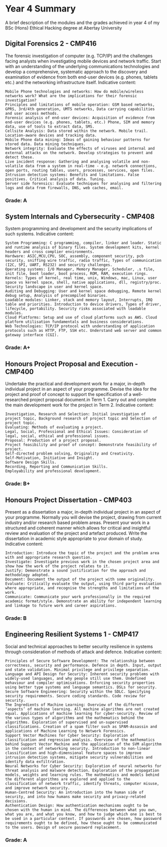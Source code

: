 # Year 4 Summary

A brief description of the modules and the grades achieved in year 4 of my BSc (Hons) Ethical Hacking degree at Abertay University

## Digital Forensics 2 - CMP416

The forensic investigation of computer (e.g. TCP/IP) and the challenges facing analysts when investigating mobile devices and network traffic. Start with an understanding of the underlying communications technologies and develop a comprehensive, systematic approach to the discovery and examination of evidence from both end-user devices (e.g. phones, tablets etc.) and the networking infrastructure itself.
Indicative content:

    Mobile Phone technologies and networks: How do mobile/wireless networks work? What are the implications for their forensic investigation?
    Principles and limitations of mobile operation: GSM based networks, GPRS, 3rd/4th generation, UMTS networks, Data carrying capabilities and user access methods.
    Forensic analysis of end-user devices: Acquisition of evidence from end-user devices (e.g. phones, tablets, etc.) Phone, SIM and memory data, use of tools to extract data, SMS.
    Cellsite Analysis: Data stored within the network. Mobile trail. Location-aware devices and tracking data.
    Mobile Phone data mining: Ideas of gaining behaviour patterns for stored data. Data mining techniques.
    Network integrity: Evaluate the effects of viruses and internal and external attacks on the network. Develop strategies to prevent and detect these.
    Live incident response: Gathering and analysing volatile and non-volatile data from a system in real-time - e.g. network connections, open ports, routing tables, users, processes, services, open files.
    Intrusion detection systems: Benefits and limitations. False positives. Critical analysis of data. Tuning.
    Server side forensics: Evaluate techniques for analysing and filtering logs and data from firewalls, DNS, web caches, email.
    
### Grade: A

## System Internals and Cybersecurity - CMP408

System programming and development and the security implications of such systems.
Indicative content:

    System Programming: C programming, compiler, linker and loader. Static and runtime analysis of binary files. System development kits, kernel headers and cross complier environments.
    Hardware: ASIC,MCU,CPU, SOC, assembly, component security, pcb security, sniffing wire traffic, radio traffic, Types of communication (I2C, SPI, UART, RS232) and security challenges.
    Operating systems: I/O Manager, Memory Manager, Scheduler, .s file, init file, boot loader, boot process, ROM, RAM, execution rings.
    Kernels: Types of kernel, real time, unix, Windows, mac, Linux, user space vs kernel space, shell, native applications, dll, registry/proc. Security landscape in user and kernel space.
    Auditing and Debugging: User and kernel space debugging, Remote kernel debug setup, Analysis of precompiled binaries.
    Loadable modules: Linker, stack and memory layout, Interrupts, IRQ table and priorities. Introduction to device drivers, Types of driver, lifecycle, portability. Security risks associated with loadable modules.
    Cloud Platforms: Setup and use of cloud platforms such as AWS. Cloud platform utilisation fundamentals and business considerations.
    Web Technologies: TCP/IP protocol with understanding of application protocols such as HTTP, FTP, SSH etc. Understand web server and common gateway interface (CGI).

### Grade: A+

## Honours Project Proposal and Execution - CMP400

Undertake the practical and development work for a major, in-depth individual project in an aspect of your programme. Devise the idea for the project and proof of concept to support the specification of a well-researched project proposal document.in Term 1. Carry out and complete the main development work for the project in Term 2.
Indicative content:

    Investigation, Research and Selection: Initial investigation of project topic, Background research of project topic and Selection of project topic.
    Evaluating: Methods of evaluating a project.
    Legal, Social, Professional and Ethical Issues: Consideration of legal, social, ethical and professional issues.
    Proposal: Production of a project proposal.
    Project feasibility and proof of concept: Demonstrate feasibility of project.
    Self-directed problem solving, Originality and Creativity.
    Self-Motivation, Initiative and Insight.
    Software Design Skills.
    Recording, Reporting and Communication Skills.
    Employability and professional development.
    
### Grade: B+

## Honours Project Dissertation - CMP403

Present as a dissertation a major, in-depth individual project in an aspect of your programme. Normally you will devise the project, drawing from current industry and/or research based problem areas. Present your work in a structured and coherent manner which allows for critical and insightful review and evaluation of the project and artefact produced. Write the dissertation in academic style appropriate to your domain of study.
Indicative content:

    Introduction: Introduce the topic of the project and the problem area with and appropriate research question.
    Investigate: Investigate previous work in the chosen project area and show how the work of the project relates to it.
    Justify: Demonstrate a sound justification for the approach and methodology adopted.
    Document: Document the output of the project with some originality.
    Evaluate: Critically evaluate the output, using third party evaluation where appropriate, and recognise the strengths and limitations of the work.
    Communicate: Communicate your work professionally in the required academic format/style. Demonstrate an ability for independent learning and linkage to future work and career aspirations.

### Grade: B

## Engineering Resilient Systems 1 - CMP417

Social and technical approaches to better security resilience in systems through consideration of methods of attack and defence.
Indicative content:

    Principles of Secure Software Development: The relationship between correctness, security and performance. Defence in depth. Input, output and state validation. Minimal privilege and privilege separation.
    Language and API Design for Security: Inherent security problems with widely-used languages, and why people still use them. Undefined behaviour and compiler optimisations. Enforcing security properties using better type systems and language semantics. DSLs for security.
    Secure Software Engineering: Security within the SDLC. Specifying security requirements. Secure coding standards. Code review for security.
    The Ingredients of Machine Learning: Overview of the different ‘aspects’ of machine learning. All machine algorithms are not created equal. Applications of machine learning for cyber-security. Review of the various types of algorithms and the mathematics behind the algorithms. Exploration of supervised and un-supervised classifications. Creation of a spam filter such as SPAM-Assassin and applications of Machine Learning to Network Forensics.
    Support Vector Machines for Cyber Security: Exploration of classification and regression analysis. Overview of the mathematics behind Support Vector Machine and the application of the SVM algorithm in the context of networking security. Introduction to non-linear classification and high-dimensional feature spaces to improve intrusion detection systems, mitigate security vulnerabilities and identify data exfiltration.
    Neural Networks for Cyber Security: Exploration of neural networks for threat analysis and malware detection. Exploration of the propagation models, weights and learning rules. The mathematics and models behind the different algorithms are explored and applied to the classification of network traffic, identify threats, computer misuse, and improve network security.
    Human-Centred Security: An introduction into the human side of security, and into how humans make security and privacy-related decisions.
    Authentication Design: How authentication mechanisms ought to be chosen with the human in mind. The differences between what you own, what you are, and what you know, and how to judge which one is best to be used in a particular context. If passwords are chosen, how password requirements ought to be defined, how these ought to be communicated to the users. Design of secure password replacement. 

### Grade: A






